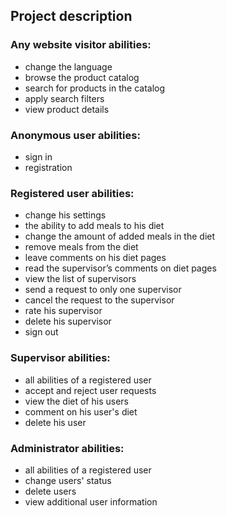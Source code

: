 ## Project description 

### Any website visitor abilities:
* change the language
* browse the product catalog
* search for products in the catalog
* apply search filters
* view product details

### Anonymous user abilities:
* sign in
* registration

### Registered user abilities:
* change his settings
* the ability to add meals to his diet
* change the amount of added meals in the diet
* remove meals from the diet
* leave comments on his diet pages
* read the supervisor’s comments on diet pages
* view the list of supervisors
* send a request to only one supervisor
* cancel the request to the supervisor
* rate his supervisor
* delete his supervisor
* sign out

### Supervisor abilities:
* all abilities of a registered user
* accept and reject user requests
* view the diet of his users
* comment on his user's diet
* delete his user

### Administrator abilities:
* all abilities of a registered user
* change users' status
* delete users
* view additional user information

